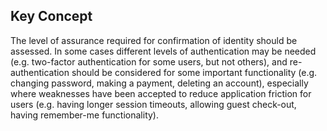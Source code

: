 ## Key Concept

The level of assurance required for confirmation of identity should be assessed. In some cases different levels of authentication may be needed (e.g. two-factor authentication for some users, but not others), and re-authentication should be considered for some important functionality (e.g. changing password, making a payment, deleting an account), especially where weaknesses have been accepted to reduce application friction for users (e.g. having longer session timeouts, allowing guest check-out, having remember-me functionality).
